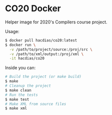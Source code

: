 # CO20 Docker

Helper image for 2020's Compilers course project.

Usage:

```bash
$ docker pull hacdias/co20:latest
$ docker run \
  -v /path/to/project/source:/proj/src \
  -v /path/to/xml/output:/proj/xml \
  -it hacdias/co20
```

Inside you can:

```bash
# Build the project (or make build)
$ make
# Cleanup the project
$ make clean
# Run the tests
$ make test
# Make XML from source files
$ make xml
```
